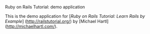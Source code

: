  Ruby on Rails Tutorial: demo application

This is the demo application for
[*Ruby on Rails Tutorial: Learn Rails by Example*] (http://railstutorial.org/)
by [Michael Hartl] (http://michaelhartl.com/).